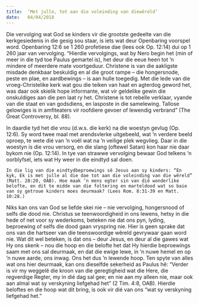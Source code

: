 ```yaml
---
title:  ‘Met julle, tot aan die voleinding van diewêreld’
date:   04/04/2018
---
```


Die vervolging wat God se kinders vir die grootste gedeelte van die kerkgesiedenis in die gesig sou staar, is iets wat deur Openbaring voorspel word. Openbaring 12:6 se 1 260 profetiese dae (lees ook Op. 12:14) dui op 1 260 jaar van vervolging. “Hierdie vervolgings, wat by Nero begin het (min of meer in die tyd toe Paulus gemartel is), het deur die eeue heen tot ’n mindere of meerdere mate voortgeduur. Christene is van die aakligste misdade denkbaar beskuldig en al die groot rampe – die hongersnode, peste en plae, en aardbewings – is aan hulle toegedig. Met die lede van die vroeg-Christelike kerk wat gou die teiken van haat en agterdog geword het, was daar ook skielik hope informante, wat vir geldelike gewin die onskuldiges aan die pen laat ry het. Christene is tot rebelle verklaar, vyande van die staat en van godsdiens, en lasposte in die samelewing. Tallose gelowiges is in amfiteaters vir roofdiere gevoer of lewendig verbrand” (The Great Controversy, bl. 88). 

In daardie tyd het die vrou (d.w.s. die kerk) na die woestyn gevlug (Op. 12:6). Sy word twee maal met arendsvlerke uitgebeeld, wat ’n verdere beeld oproep, te wete dié van ’n voël wat na ’n veilige plek wegvlieg. Daar in die woestyn is die vrou versorg, en die slang (oftewel Satan) kon haar nie daar bykom nie (Op. 12:14). In tye van strawwe vervolging bewaar God telkens ’n oorblyfsel, iets wat Hy weer in die eindtyd sal doen. 

`In die lig van die eindtydbeproewings sê Jesus aan sy kinders: “En kyk, Ek is met julle al die dae tot aan die voleinding van die wêreld” (Matt. 28:20, OAB). Hoe maak ’n mens egter sin van dié wonderlike belofte, en dit te midde van die foltering en marteldood wat so baie van sy getroue kinders moes deurmaak? (Lees Rom. 8:31-39 en Matt. 10:28.)` 

Niks kan ons van God se liefde skei nie – nie vervolging, hongersnood of selfs die dood nie. Christus se teenwoordigheid in ons lewens, hetsy in die hede of net voor sy wederkoms, beteken nie dat ons pyn, lyding, beproewing of selfs die dood gaan vryspring nie. Hier is geen sprake dat ons van die hartseer van die teenswoordige wêreld gevrywaar gaan word nie. Wat dit wel beteken, is dat ons – deur Jesus, en deur al die gawes wat Hy ons skenk – nou die hoop en die belofte het dat Hy hierdie beproewings saam met ons sal deurmaak, en dat die ewige lewe, in ’n nuwe hemel en op ’n nuwe aarde, ons inwag. Ons het dus ’n lewende hoop. Ten spyte van alles wat ons hier deurmaak, kan ons dieselfde sekerheid as Paulus hê: “Verder is vir my weggelê die kroon van die geregtigheid wat die Here, die regverdige Regter, my in dié dag sal gee; en nie aan my alleen nie, maar ook aan almal wat sy verskyning liefgehad het” (2 Tim. 4:8, OAB). Hierdie beloftes en die hoop wat dit bring, is ook vir dié van ons “wat sy verskyning liefgehad het.”